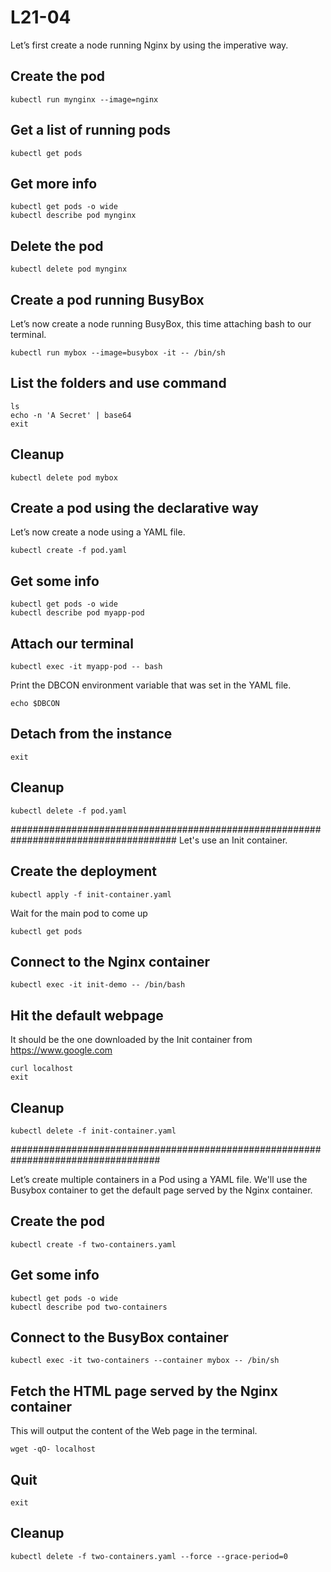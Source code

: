 # L21-04

Let’s first create a node running Nginx by using the imperative way.

## Create the pod

    kubectl run mynginx --image=nginx

## Get a list of running pods

    kubectl get pods

## Get more info

    kubectl get pods -o wide
    kubectl describe pod mynginx

## Delete the pod

    kubectl delete pod mynginx

## Create a pod running BusyBox

Let’s now create a node running BusyBox, this time attaching bash to our terminal.

    kubectl run mybox --image=busybox -it -- /bin/sh

## List the folders and use command

    ls
    echo -n 'A Secret' | base64
    exit

## Cleanup

    kubectl delete pod mybox

## Create a pod using the declarative way

Let’s now create a node using a YAML file.

    kubectl create -f pod.yaml

## Get some info

    kubectl get pods -o wide
    kubectl describe pod myapp-pod

## Attach our terminal

    kubectl exec -it myapp-pod -- bash

Print the DBCON environment variable that was set in the YAML file.

    echo $DBCON

## Detach from the instance

    exit

## Cleanup

    kubectl delete -f pod.yaml

######################################################################################
Let's use an Init container.

## Create the deployment

    kubectl apply -f init-container.yaml

Wait for the main pod to come up

    kubectl get pods

## Connect to the Nginx container

    kubectl exec -it init-demo -- /bin/bash

## Hit the default webpage

It should be the one downloaded by the Init container from https://www.google.com

    curl localhost
    exit

## Cleanup

    kubectl delete -f init-container.yaml



###################################################################################


Let’s create multiple containers in a Pod using a YAML file.  We'll use the Busybox container to get the default page served by the Nginx container.

## Create the pod

    kubectl create -f two-containers.yaml

## Get some info

    kubectl get pods -o wide
    kubectl describe pod two-containers

## Connect to the BusyBox container

    kubectl exec -it two-containers --container mybox -- /bin/sh

## Fetch the HTML page served by the Nginx container

This will output the content of the Web page in the terminal.

    wget -qO- localhost

## Quit

    exit

## Cleanup

    kubectl delete -f two-containers.yaml --force --grace-period=0